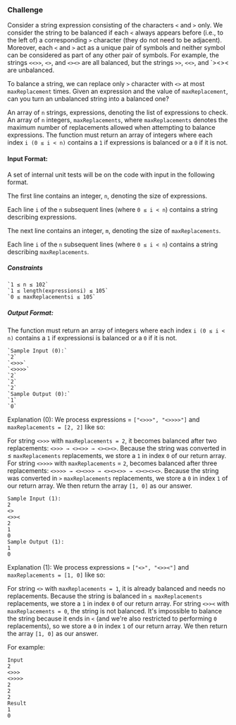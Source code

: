 ### Challenge
Consider a string expression consisting of the characters `<` and `>` only. We consider the string to be balanced if each `<` always appears before (i.e., to the left of) a corresponding `>` character (they do not need to be adjacent). Moreover, each `<` and `>` act as a unique pair of symbols and neither symbol can be considered as part of any other pair of symbols. For example, the strings `<<>>`, `<>`, and `<><>` are all balanced, but the strings `>>`, `<<>`, and `><>< are unbalanced.

To balance a string, we can replace only `>` character with `<>` at most `maxReplacement` times. Given an expression and the value of `maxReplacement`, can you turn an unbalanced string into a balanced one?

An array of `n` strings, expressions, denoting the list of expressions to check.
An array of `n` integers, `maxReplacements`, where `maxReplacements` denotes the maximum number of replacements allowed when attempting to balance expressions.
The function must return an array of integers where each index `i (0 ≤ i < n)` contains a `1` if expressions is balanced or a `0` if it is not.

#### Input Format:
A set of internal unit tests will be on the code with input in the following format.

The first line contains an integer, `n`, denoting the size of expressions.

Each line `i` of the `n` subsequent lines (where `0 ≤ i < n`) contains a string describing expressions.

The next line contains an integer, `m`, denoting the size of `maxReplacements`.

Each line `i` of the `n` subsequent lines (where `0 ≤ i < n`) contains a string describing `maxReplacements`.

##### Constraints
    `1 ≤ n ≤ 102`
    `1 ≤ length(expressionsi) ≤ 105`
    `0 ≤ maxReplacementsi ≤ 105`
##### Output Format:
The function must return an array of integers where each index `i (0 ≤ i < n)` contains a `1` if expressionsi is balanced or a `0` if it is not.

    `Sample Input (0):`
    `2`
    `<>>>`
    `<>>>>`
    `2`
    `2`
    `2`
    `Sample Output (0):`
    `1`
    `0`

Explanation (0):
We process expressions = `["<>>>", "<>>>>"]` and `maxReplacements = [2, 2]` like so:

For string `<>>>` with `maxReplacements = 2`, it becomes balanced after two replacements: `<>>> → <><>> → <><><>`. Because the string was converted in ≤ `maxReplacements` replacements, we store a `1` in index `0` of our return array.
For string `<>>>>` with `maxReplacements` = `2`, becomes balanced after three replacements: `<>>>> → <><>>> → <><><>> → <><><><>`. Because the string was converted in `>` `maxReplacements` replacements, we store a `0` in index `1` of our return array.
We then return the array `[1, 0]` as our answer.

    Sample Input (1):
    2
    <>
    <>><
    2
    1
    0
    Sample Output (1):
    1
    0
Explanation (1):
We process expressions = `["<>", "<>><"]` and `maxReplacements = [1, 0]` like so:

For string `<>` with `maxReplacements = 1`, it is already balanced and needs no replacements. Because the string is balanced in `≤ maxReplacements` replacements, we store a `1` in index `0` of our return array.
For string `<>><` with `maxReplacements = 0`, the string is not balanced. It's impossible to balance the string because it ends in `<` (and we're also restricted to performing `0` replacements), so we store a `0` in index `1` of our return array.
We then return the array `[1, 0]` as our answer.

For example:

    Input	
    2
    <>>>
    <>>>>
    2
    2
    2
    Result
    1
    0
